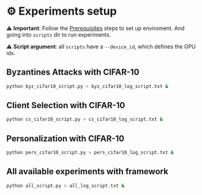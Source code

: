 # ⚙️ Experiments setup

⚠️ **Important**: Follow the [Prerequisites](../README.md#-prerequisites) steps to set up enviroment. And going into `scripts` dir to run experiments.

⚠️ **Script argument**: all `scripts` have a `--device_id`, which defines the GPU idx.

## Byzantines Attacks with CIFAR-10 

```bash
python byz_cifar10_script.py > byz_cifar10_log_script.txt &
```

## Client Selection with CIFAR-10

```bash
python cs_cifar10_script.py > cs_cifar10_log_script.txt &
```

## Personalization with CIFAR-10

```bash
python pers_cifar10_script.py > pers_cifar10_log_script.txt &
```

## All available experiments with framework

```bash
python all_script.py > all_log_script.txt &
```